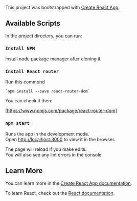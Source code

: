 This project was bootstrapped with [Create React App](https://github.com/facebook/create-react-app).

## Available Scripts

In the project directory, you can run:

### `Install NPM`

install node package manager after cloning it.

### `Install React router`

Run this commond

    `npm install --save react-router-dom`

You can check it there

[https://www.npmjs.com/package/react-router-dom]

### `npm start`

Runs the app in the development mode.<br />
Open [http://localhost:3000](http://localhost:3000) to view it in the browser.

The page will reload if you make edits.<br />
You will also see any lint errors in the console.

## Learn More

You can learn more in the [Create React App documentation](https://facebook.github.io/create-react-app/docs/getting-started).

To learn React, check out the [React documentation](https://reactjs.org/).
